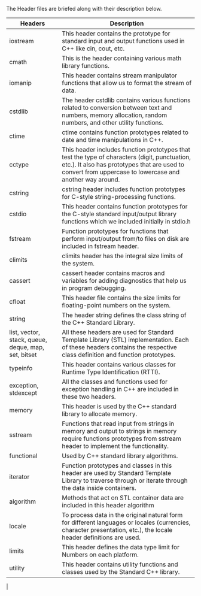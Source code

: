The Header files are briefed along with their description below.

| Headers |	Description |
|---------|-------------|
| iostream | This header contains the prototype for standard input and output functions used in C++ like cin, cout, etc. |
| cmath | This is the header containing various math library functions. |
| iomanip | This header contains stream manipulator functions that allow us to format the stream of data. |
| cstdlib | The header cstdlib contains various functions related to conversion between text and numbers, memory allocation, random numbers, and other utility functions. |
| ctime | ctime contains function prototypes related to date and time manipulations in C++. |
| cctype | This header includes function prototypes that test the type of characters (digit, punctuation, etc.). It also has prototypes that are used to convert from uppercase to lowercase and another way around. |
| cstring | cstring header includes function prototypes for C-style string-processing functions. |
| cstdio | This header contains function prototypes for the C-style standard input/output library functions which we included initially in stdio.h |
| fstream | Function prototypes for functions that perform input/output from/to files on disk are included in fstream header. |
| climits | climits header has the integral size limits of the system. |
| cassert | cassert header contains macros and variables for adding diagnostics that help us in program debugging. |
| cfloat | This header file contains the size limits for floating-point numbers on the system. |
| string | The header string defines the class string of the C++ Standard Library. |
| list, vector, stack, queue, deque, map,  set, bitset | All these headers are used for Standard Template Library (STL) implementation. Each of these headers contains the respective class definition and function prototypes. |
| typeinfo | This header contains various classes for Runtime Type Identification (RTTI). |
| exception,  stdexcept | All the classes and functions used for exception handling in C++ are included in these two headers. |
| memory | This header is used by the C++ standard library to allocate memory. |
| sstream | Functions that read input from strings in memory and output to strings in memory require functions prototypes from sstream header to implement the functionality. |
| functional | Used by C++ standard library algorithms. |
| iterator | Function prototypes and classes in this header are used by Standard Template Library to traverse through or iterate through the data inside containers. |
| algorithm | Methods that act on STL container data are included in this header algorithm |
| locale | To process data in the original natural form for different languages or locales (currencies, character presentation, etc.), the locale header definitions are used. |
| limits | This header defines the data type limit for Numbers on each platform. |
| utility | This header contains utility functions and classes used by the Standard C++ library. |
|
